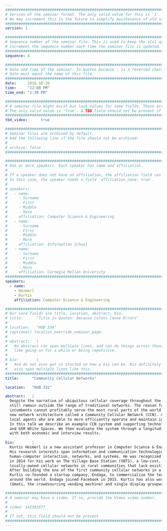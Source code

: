 ```yaml
---
################################################################################
# Version of the seminar format. The only valid value for this is '1'. 
# We may increment this in the future to simplify maintenance of old seminars.
################################################################################
version: 1

################################################################################
# Sequence number of the seminar file. This is used to keep the iCal up to date.
# Increment the sequence number each time the seminar file is updated.
################################################################################
sequence: 4

################################################################################
# Date and time of the seminar. In quotes because : is a reserved character.
# Date must equal the name of this file.
################################################################################
date:     2016-10-26
time:     "12:00 PM"
time_end: "1:30 PM"

################################################################################
# A seminar file might exist but lack values for some fields. These are 'TBD'. 
# The only valid value is 'True'. A TBD field should not be present if 'False'.
################################################################################
tbd_video:      true

################################################################################
# Seminar files are archived by default.
# Add the following line if the file should not be archived:
#
# archive: false
################################################################################

################################################################################
# One or more speakers. Each speaker has name and affiliation.
#
# If a speaker does not have an affiliation, the affiliation field can be removed.
# In this case, the speaker needs a field 'affiliation_none: true'.
#
# speakers:
#   - name: 
#     - Surname
#     - First
#     - Middle
#     - More
#     affiliation: Computer Science & Engineering 
#   - name: 
#     - Surname
#     - First
#     - Middle
#     - More
#     affiliation: Information School 
#   - name: 
#     - Surname
#     - First
#     - Middle
#     - More
#     affiliation: Carnegie Mellon University 
################################################################################
speakers:
  - name: 
    - Heimerl
    - Kurtis
    affiliation: Computer Science & Engineering 

################################################################################
# Our core fields are title, location, abstract, bio.
# title:      "Title in Quotes: Because Colons Cause Errors"
# 
# location:   "HUB 334"
# (optional) location_override_seminar_page:
#
# abstract:   |
#   An abstract can span multiple lines, and can do things across those lines,
#   like going on for a while or being repetitive.
# 
# bio:        |
#   And do not even get us started on how a bio can be. Bio definitely can
#   also span multiple lines like this.
################################################################################
title:      "Community Cellular Networks"

location:   "HUB 332"

abstract:   |
  Despite the narrative of ubiquitous cellular coverage throughout the world, hundreds of millions of people
  still remain outside the range of traditional networks. The reason for this is primarily economic;
  incumbents cannot profitably serve the most rural parts of the world. Our solution for this is a
  new network architecture called a Community Cellular Network (CCN). CCNs are owned and operated by
  local agents who are able to more efficiently operate and maintain infrastructure in their communities.
  In this talk we describe an example CCN system and supporting technologies such as Virtual Coverage
  and GSM White Spaces. We then evaluate the system through a longitudinal deployment in rural Indonesia,
  with both economic and interview results.
  
bio:        |
  Kurtis Heimerl is a new assistant professor in Computer Science & Engineering at the University of Washington.
  His research interests span information and communication technologies and development (ICTD),
  human-computer interaction, networks, and systems. He was recognized by MIT Technology Review with a TR35 Award
  in 2014 for his work on The Village Base Station (VBTS), a low-cost, low-power system for providing small-scale,
  locally-owned cellular networks in rural communities that lack existing cellular coverage.
  After building the one of the first community cellular networks in a small village in Papua, Indonesia in 2013,
  Kurtis co-founded a startup company, Endaga, to commercialize the technology and bring VBTS to more communities
  around the world. Endaga joined Facebook in 2015. Kurtis has also worked in the areas of Crowdsourcing
  (Umati, the crowdsourcing vending machine) and single display groupware (Metamouse). 

################################################################################
# A seminar may have a video. If so, provide the Vimeo video number.
#
# video: 142303577
#
# If not, this field should not be present 
################################################################################
---
```

